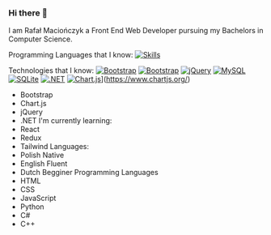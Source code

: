 ### Hi there 👋
I am Rafał Maciończyk a Front End Web Developer pursuing my Bachelors in Computer Science.

Programming Languages that I know:
[![Skills](https://skillicons.dev/icons?i=html,css,js,python,cs,cpp)](https://skillicons.dev)

Technologies that I know:
[![Bootstrap](https://skillicons.dev/icons?i=bootstrap,jquery,mysql,sqlite,dotnet,latex)](https://getbootstrap.com/)
[![Bootstrap](https://skillicons.dev/icons?i=bootstrap)](https://getbootstrap.com/)
[![jQuery](https://skillicons.dev/icons?i=jquery)](https://jquery.com/)
[![MySQL](https://skillicons.dev/icons?i=mysql)](https://www.mysql.com/)
[![SQLite](https://skillicons.dev/icons?i=sqlite)](https://www.sqlite.org/index.html)
[![.NET](https://skillicons.dev/icons?i=dotnet)](https://learn.microsoft.com/pl-pl/dotnet/)
[![Chart.js]([https://camo.githubusercontent.com/9be0208aa516b4d1976412d27e9f73d851ea253f8ee005a0b600939f841bba8b/68747470733a2f2f7777772e63686172746a732e6f72672f6d656469612f6c6f676f2d7469746c652e737667 )](https://www.chartjs.org/docs/latest/favicon.ico)](https://www.chartjs.org/)
- Bootstrap
- Chart.js
- jQuery
- .NET
I'm currently learning:
- React
- Redux
- Tailwind
Languages:
- Polish Native
- English Fluent
- Dutch Begginer
Programming Languages
- HTML 
- CSS
- JavaScript
- Python
- C#
- C++
